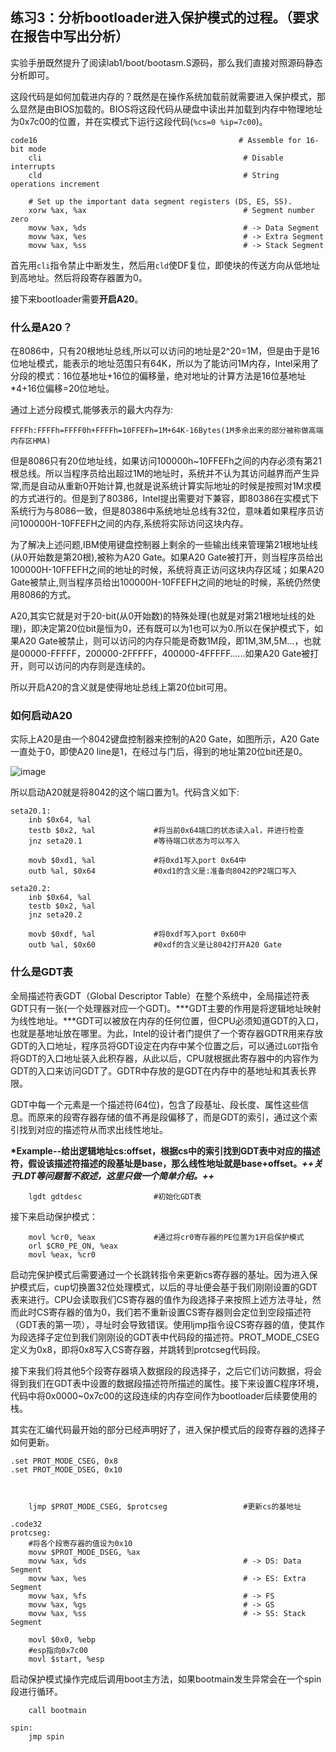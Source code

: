 ## 练习3：分析bootloader进入保护模式的过程。（要求在报告中写出分析）

实验手册既然提升了阅读lab1/boot/bootasm.S源码，那么我们直接对照源码静态分析即可。

这段代码是如何加载进内存的？既然是在操作系统加载前就需要进入保护模式，那么显然是由BIOS加载的。BIOS将这段代码从硬盘中读出并加载到内存中物理地址为0x7c00的位置，并在实模式下运行这段代码(`%cs=0 %ip=7c00`)。

    code16                                             # Assemble for 16-bit mode
        cli                                             # Disable interrupts
        cld                                             # String operations increment
    
        # Set up the important data segment registers (DS, ES, SS).
        xorw %ax, %ax                                   # Segment number zero
        movw %ax, %ds                                   # -> Data Segment
        movw %ax, %es                                   # -> Extra Segment
        movw %ax, %ss                                   # -> Stack Segment

首先用`cli`指令禁止中断发生，然后用`cld`使DF复位，即使块的传送方向从低地址到高地址。然后将段寄存器置为0。

接下来bootloader需要**开启A20**。

### 什么是A20？

在8086中，只有20根地址总线,所以可以访问的地址是2^20=1M，但是由于是16位地址模式，能表示的地址范围只有64K，所以为了能访问1M内存，Intel采用了分段的模式：16位基地址+16位的偏移量，绝对地址的计算方法是16位基地址\*4+16位偏移=20位地址。

通过上述分段模式,能够表示的最大内存为:

`FFFFh:FFFFh=FFFF0h+FFFFh=10FFEFh=1M+64K-16Bytes(1M多余出来的部分被称做高端内存区HMA)`

但是8086只有20位地址线，如果访问100000h\~10FFEFh之间的内存必须有第21根总线。所以当程序员给出超过1M的地址时，系统并不认为其访问越界而产生异常,而是自动从重新0开始计算,也就是说系统计算实际地址的时候是按照对1M求模的方式进行的。但是到了80386，Intel提出需要对下兼容，即80386在实模式下系统行为与8086一致，但是80386中系统地址总线有32位，意味着如果程序员访问100000H-10FFEFH之间的内存,系统将实际访问这块内存。

为了解决上述问题,IBM使用键盘控制器上剩余的一些输出线来管理第21根地址线(从0开始数是第20根),被称为A20 Gate。如果A20 Gate被打开，则当程序员给出100000H-10FFEFH之间的地址的时候，系统将真正访问这块内存区域；如果A20 Gate被禁止,则当程序员给出100000H-10FFEFH之间的地址的时候，系统仍然使用8086的方式。

A20,其实它就是对于20-bit(从0开始数)的特殊处理(也就是对第21根地址线的处理)，即决定第20位bit是恒为0，还有既可以为1也可以为0.所以在保护模式下，如果A20 Gate被禁止，则可以访问的内存只能是奇数1M段，即1M,3M,5M…，也就是00000-FFFFF，200000-2FFFFF，400000-4FFFFF…...如果A20 Gate被打开，则可以访问的内存则是连续的。

所以开启A20的含义就是使得地址总线上第20位bit可用。

### 如何启动A20

实际上A20是由一个8042键盘控制器来控制的A20 Gate，如图所示，A20 Gate一直处于0，即使A20 line是1，在经过与门后，得到的地址第20位bit还是0。

![image](https://img1.imgtp.com/2022/10/09/KrOIsr6I.jpg)

所以启动A20就是将8042的这个端口置为1。代码含义如下:

    seta20.1:
        inb $0x64, %al                                  
        testb $0x2, %al				#将当前0x64端口的状态读入al，并进行检查
        jnz seta20.1				#等待端口状态为可以写入
    
        movb $0xd1, %al             #将0xd1写入port 0x64中
        outb %al, $0x64             #0xd1的含义是:准备向8042的P2端口写入
    
    seta20.2:
        inb $0x64, %al              
        testb $0x2, %al
        jnz seta20.2
    
        movb $0xdf, %al             #将0xdf写入port 0x60中
        outb %al, $0x60             #0xdf的含义是让8042打开A20 Gate

### 什么是GDT表

全局描述符表GDT（Global Descriptor Table）在整个系统中，全局描述符表GDT只有一张(一个处理器对应一个GDT)。\*\*\*GDT主要的作用是将逻辑地址映射为线性地址。\*\*\*GDT可以被放在内存的任何位置，但CPU必须知道GDT的入口，也就是基地址放在哪里。为此，Intel的设计者门提供了一个寄存器GDTR用来存放GDT的入口地址，程序员将GDT设定在内存中某个位置之后，可以通过`LGDT`指令将GDT的入口地址装入此积存器，从此以后，CPU就根据此寄存器中的内容作为GDT的入口来访问GDT了。GDTR中存放的是GDT在内存中的基地址和其表长界限。

GDT中每一个元素是一个描述符(64位)，包含了段基址、段长度、属性这些信息。而原来的段寄存器存储的值不再是段偏移了，而是GDT的索引，通过这个索引找到对应的描述符从而求出线性地址。

**\*Example--给出逻辑地址cs\:offset，根据cs中的索引找到GDT表中对应的描述符，假设该描述符描述的段基址是base，那么线性地址就是base+offset。*****++关于LDT等问题暂不叙述，这里只做一个简单介绍。++***

    	lgdt gdtdesc				#初始化GDT表

接下来启动保护模式：

        movl %cr0, %eax				#通过将cr0寄存器的PE位置为1开启保护模式
        orl $CR0_PE_ON, %eax
        movl %eax, %cr0

启动完保护模式后需要通过一个长跳转指令来更新cs寄存器的基址。因为进入保护模式后，cup切换置32位处理模式，以后的寻址便会基于我们刚刚设置的GDT表来进行。CPU会读取我们CS寄存器的值作为段选择子来按照上述方法寻址，然而此时CS寄存器的值为0，我们若不重新设置CS寄存器则会定位到空段描述符（GDT表的第一项），寻址时会导致错误。使用ljmp指令设CS寄存器的值，使其作为段选择子定位到我们刚刚设的GDT表中代码段的描述符。PROT\_MODE\_CSEG定义为0x8，即将0x8写入CS寄存器，并跳转到protcseg代码段。

接下来我们将其他5个段寄存器填入数据段的段选择子，之后它们访问数据，将会得到我们在GDT表中设置的数据段描述符所描述的属性。接下来设置C程序环境，代码中将0x0000\~0x7c00的这段连续的内存空间作为bootloader后续要使用的栈。

其实在汇编代码最开始的部分已经声明好了，进入保护模式后的段寄存器的选择子如何更新。

    .set PROT_MODE_CSEG, 0x8
    .set PROT_MODE_DSEG, 0x10



    	ljmp $PROT_MODE_CSEG, $protcseg					#更新cs的基地址		
    
    .code32                                             
    protcseg:
    	#将各个段寄存器的值设为0x10
        movw $PROT_MODE_DSEG, %ax
        movw %ax, %ds                                   # -> DS: Data Segment
        movw %ax, %es                                   # -> ES: Extra Segment
        movw %ax, %fs                                   # -> FS
        movw %ax, %gs                                   # -> GS
        movw %ax, %ss                                   # -> SS: Stack Segment
    
        movl $0x0, %ebp
    	#esp指向0x7c00
        movl $start, %esp

启动保护模式操作完成后调用boot主方法，如果bootmain发生异常会在一个spin段进行循环。

        call bootmain
    
    spin:
        jmp spin

